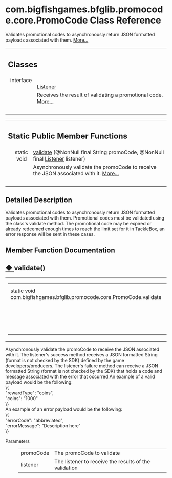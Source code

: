 # com.bigfishgames.bfglib.promocode.core.PromoCode Class Reference

<div class="contents">Validates promotional codes to asynchronously return JSON formatted payloads associated with them.    <a href="classcom_1_1bigfishgames_1_1bfglib_1_1promocode_1_1core_1_1_promo_code.html#details">More...</a><table class="memberdecls"><tr class="heading"><td colspan="2"><h2 class="groupheader"><a id="nested-classes" name="nested-classes"></a> Classes</h2></td></tr><tr class="memitem:"><td class="memItemLeft" align="right" valign="top">interface &#160;</td><td class="memItemRight" valign="bottom"><a class="el" href="interfacecom_1_1bigfishgames_1_1bfglib_1_1promocode_1_1core_1_1_promo_code_1_1_listener.html">Listener</a></td></tr><tr class="memdesc:"><td class="mdescLeft">&#160;</td><td class="mdescRight">Receives the result of validating a promotional code.  <a href="interfacecom_1_1bigfishgames_1_1bfglib_1_1promocode_1_1core_1_1_promo_code_1_1_listener.html#details">More...</a><br /></td></tr><tr class="separator:"><td class="memSeparator" colspan="2">&#160;</td></tr></table><table class="memberdecls"><tr class="heading"><td colspan="2"><h2 class="groupheader"><a id="pub-static-methods" name="pub-static-methods"></a> Static Public Member Functions</h2></td></tr><tr class="memitem:a04473829ad4d8b17df13b23a43f4aafd"><td class="memItemLeft" align="right" valign="top">static void&#160;</td><td class="memItemRight" valign="bottom"><a class="el" href="classcom_1_1bigfishgames_1_1bfglib_1_1promocode_1_1core_1_1_promo_code.html#a04473829ad4d8b17df13b23a43f4aafd">validate</a> (@NonNull final String promoCode, @NonNull final <a class="el" href="interfacecom_1_1bigfishgames_1_1bfglib_1_1promocode_1_1core_1_1_promo_code_1_1_listener.html">Listener</a> listener)</td></tr><tr class="memdesc:a04473829ad4d8b17df13b23a43f4aafd"><td class="mdescLeft">&#160;</td><td class="mdescRight">Asynchronously validate the promoCode to receive the JSON associated with it.  <a href="classcom_1_1bigfishgames_1_1bfglib_1_1promocode_1_1core_1_1_promo_code.html#a04473829ad4d8b17df13b23a43f4aafd">More...</a><br /></td></tr><tr class="separator:a04473829ad4d8b17df13b23a43f4aafd"><td class="memSeparator" colspan="2">&#160;</td></tr></table><a name="details" id="details"></a><h2 class="groupheader">Detailed Description</h2><div class="textblock">Validates promotional codes to asynchronously return JSON formatted payloads associated with them. Promotional codes must be validated using the class's validate method. The promotional code may be expired or already redeemed enough times to reach the limit set for it in TackleBox, an error response will be sent in these cases. </div><h2 class="groupheader">Member Function Documentation</h2><a id="a04473829ad4d8b17df13b23a43f4aafd" name="a04473829ad4d8b17df13b23a43f4aafd"></a><h2 class="memtitle"><span class="permalink"><a href="#a04473829ad4d8b17df13b23a43f4aafd">&#9670;&nbsp;</a></span>validate()</h2><div class="memitem"><div class="memproto"><table class="mlabels"><tr><td class="mlabels-left"><table class="memname"><tr><td class="memname">static void com.bigfishgames.bfglib.promocode.core.PromoCode.validate </td><td>(</td><td class="paramtype">@NonNull final String&#160;</td><td class="paramname"><em>promoCode</em>, </td></tr><tr><td class="paramkey"></td><td></td><td class="paramtype">@NonNull final <a class="el" href="interfacecom_1_1bigfishgames_1_1bfglib_1_1promocode_1_1core_1_1_promo_code_1_1_listener.html">Listener</a>&#160;</td><td class="paramname"><em>listener</em>&#160;</td></tr><tr><td></td><td>)</td><td></td><td></td></tr></table></td><td class="mlabels-right"><span class="mlabels"><span class="mlabel">inline</span><span class="mlabel">static</span></span></td></tr></table></div><div class="memdoc">Asynchronously validate the promoCode to receive the JSON associated with it. The listener's success method receives a JSON formatted String (format is not checked by the SDK) defined by the game developers/producers. The listener's failure method can receive a JSON formatted String (format is not checked by the SDK) that holds a code and message associated with the error that occurred.An example of a valid payload would be the following: <div class="fragment"><div class="line">\{ </div><div class="line"><span class="stringliteral">&quot;rewardType&quot;</span>: <span class="stringliteral">&quot;coins&quot;</span>, </div><div class="line"><span class="stringliteral">&quot;coins&quot;</span>: <span class="stringliteral">&quot;1000&quot;</span></div><div class="line">\}</div></div>An example of an error payload would be the following: <div class="fragment"><div class="line"> \{</div><div class="line"><span class="stringliteral">&quot;errorCode&quot;</span>: <span class="stringliteral">&quot;abbreviated&quot;</span>, </div><div class="line"><span class="stringliteral">&quot;errorMessage&quot;</span>: <span class="stringliteral">&quot;Description here&quot;</span></div><div class="line">\}</div></div><dl class="params"><dt>Parameters</dt><dd><table class="params"><tr><td class="paramname">promoCode</td><td>The promoCode to validate </td></tr><tr><td class="paramname">listener</td><td>The listener to receive the results of the validation </td></tr></table></dd></dl></div></div></div> 
